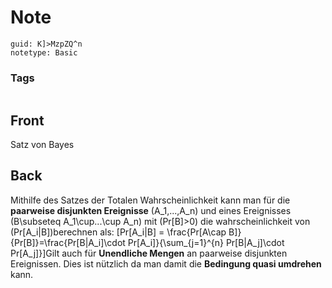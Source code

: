 # Note
```
guid: K]>MzpZQ^n
notetype: Basic
```

### Tags
```
```

## Front
Satz von Bayes

## Back
Mithilfe des Satzes der Totalen Wahrscheinlichkeit kann man für die <b>paarweise disjunkten Ereignisse</b> \(A_1,...,A_n\) und eines Ereignisses \(B\subseteq A_1\cup...\cup A_n\) mit \(Pr[B]>0\) die wahrscheinlichkeit von \(Pr[A_i|B]\)berechnen als:
\[Pr[A_i|B] = \frac{Pr[A\cap B]}{Pr[B]}=\frac{Pr[B|A_i]\cdot Pr[A_i]}{\sum_{j=1}^{n} Pr[B|A_j]\cdot Pr[A_j]}\]Gilt auch für <b>Unendliche Mengen</b> an paarweise disjunkten Ereignissen.
Dies ist nützlich da man damit die <b>Bedingung quasi umdrehen</b> kann.
